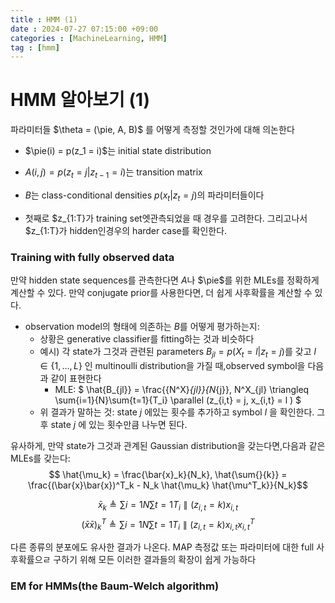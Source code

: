 ```yaml
---
title : HMM (1)
date : 2024-07-27 07:15:00 +09:00
categories : [MachineLearning, HMM]
tag : [hmm]
---
```


# HMM 알아보기 (1)

파라미터들 $\theta = (\pie, A, B)$ 를 어떻게 측정할 것인가에 대해 의논한다
+ $\pie(i) = p(z_1 = i)$는 initial state distribution 
+ $A(i,j) = p(z_t =j | z_{t-1} = i)$는 transition matrix 
+ $B$는 class-conditional densities $p(x_t|z_t=j)$의 파라미터들이다

+ 첫째로 $z_{1:T}가 training set엣관측되었을 때 경우를 고려한다. 그리고나서 $z_{1:T}가 hidden인경우의 harder case를 확인한다.


### Training with fully observed data
만약 hidden state sequences를 관측한다면 $A$나 $\pie$를 위한 MLEs를 정확하게 계산할 수 있다. 만약 conjugate prior를 사용한다면, 더 쉽게 사후확률을 계산할 수 있다.

+ observation model의 형태에 의존하는 $B$를 어떻게 평가하는지:
	+ 상황은 generative classifier를 fitting하는 것과 비슷하다
	+ 예시) 각 state가 그것과 관련된 parameters $B_{jl} = p(X_t = l| z_t = j)$를 갖고 $l \in \{ 1, \dots, L \}$ 인 multinoulli distribution을 가질 때,observed symbol을 다음과 같이 표현한다
		+ MLE: $ \hat{B_{jl}} = \frac{{N^X}_{jl}}{N_{j}}, N^X_{jl} \triangleq \sum{i=1}{N}\sum{t=1}{T_i} \parallel (z_{i,t} = j, x_{i,t} = l ) $
	+ 위 결과가 말하는 것: state $j$ 에있는 횟수를 추가하고 symbol $l$ 을 확인한다. 그 후 state $j$ 에 있는 횟수만큼 나누면 된다.

유사하게, 만약 state가 그것과 관계된 Gaussian distribution을 갖는다면,다음과 같은 MLEs를 갖는다:
$$ \hat{\mu_k} = \frac{\bar{x}_k}{N_k}, \hat{\sum{}{k}} = \frac{(\bar{x}\bar{x})^T_k - N_k \hat{\mu_k} \hat{\mu^T_k}}{N_k}$$

$$\bar{x}_k \triangleq \sum{i=1}{N} \sum{t=1}{T_i} \parallel (z_{i,t} = k)x_{i,t}$$
$$ (\bar{x}\bar{x})^T_k \triangleq \sum{i=1}{N} \sum{t=1}{T_i} \parallel (z_{i,t} = k) x_{i,t} x^T_{i,t} $$

다른 종류의 분포에도 유사한 결과가 나온다. MAP 측정값 또는 파라미터에 대한 full 사후확률으ㄹ 구하기 위해 모든 이러한 결과들의 확장이 쉽게 가능하다

### EM for HMMs(the Baum-Welch algorithm)

	